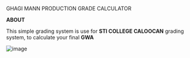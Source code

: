 
GHAGI MANN PRODUCTION GRADE CALCULATOR

<strong>ABOUT</strong>
<p>This simple grading system is use for <strong>STI COLLEGE CALOOCAN</strong> grading system, to calculate your final <strong>GWA</strong></p>

![image](https://github.com/user-attachments/assets/d0fd8a00-a315-4d46-ab2c-557b0b39cff5)
